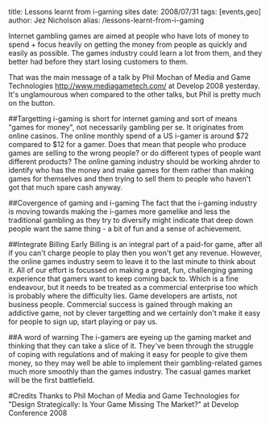 title: Lessons learnt from i-gaming sites
date: 2008/07/31
tags: [events,geo]
author: Jez Nicholson
alias: /lessons-learnt-from-i-gaming

Internet gambling games are aimed at people who have lots of money to spend + focus heavily on getting the money from people as quickly and easily as possible. The games industry could learn a lot from them, and they better had before they start losing customers to them.

That was the main message of a talk by Phil Mochan of Media and Game Technologies http://www.mediagametech.com/ at Develop 2008 yesterday. It's unglamourous when compared to the other talks, but Phil is pretty much on the button.

##Targetting
i-gaming is short for internet gaming and sort of means "games for money", not necessarily gambling per se. It originates from online casinos. The online monthly spend of a US i-gamer is around $72 compared to $12 for a gamer. Does that mean that people who produce games are selling to the wrong people? or do different types of people want different products? The online gaming industry should be working ahrder to identify who has the money and make games for them rather than making games for themselves and then trying to sell them to people who haven't got that much spare cash anyway.

##Covergence of gaming and i-gaming
The fact that the i-gaming industry is moving towards making the i-games more gamelike and less the traditional gambling as they try to diversify might indicate that deep down people want the same thing - a bit of fun and a sense of achievement.

##Integrate Billing Early
Billing is an integral part of a paid-for game, after all if you can't charge people to play then you won't get any revenue. However, the online games industry seem to leave it to the last minute to think about it. All of our effort is focussed on making a great, fun, challenging gaming experience that gamers want to keep coming back to. Which is a fine endeavour, but it needs to be treated as a commercial enterprise too which is probably where the difficulty lies. Game developers are artists, not business people. Commercial success is gained through making an addictive game, not by clever targetting and we certainly don't make it easy for people to sign up, start playing or pay us.

##A word of warning
The i-gamers are eyeing up the gaming market and thinking that they can take a slice of it. They've been through the struggle of coping with regulations and of making it easy for people to give them money, so they may well be able to implement their gambling-related games much more smoothly than the games industry. The casual games market will be the first battlefield.

#Credits
Thanks to Phil Mochan of Media and Game Technologies for "Design Strategically: Is Your Game Missing The Market?" at Develop Conference 2008